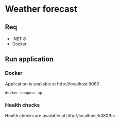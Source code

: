 # Weather forecast
## Req

* .NET 8
* Docker

## Run application

### Docker
Application is available at http://localhost:5080

```console
docker-compose up
```

### Health checks
Health checks are available at http://localhost:5080/hc
